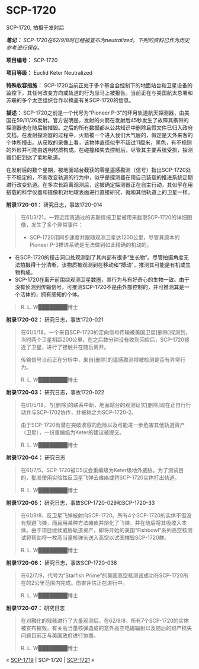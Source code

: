 # SCP-1720
                        




SCP-1720, 拍摄于发射后



***笔记：** SCP-1720在62/9/8时已经被宣布为neutralized。下列的资料已作为历史参考进行保存。* 

**项目编号：** SCP-1720

**项目等级：** Euclid Keter Neutralized

**特殊收容措施：** SCP-1720当前正处于多个基金会控制下的地面站台和卫星设备的监控下，其任何改变方向或轨道的行为应马上被报告。当前正在与美国航太总署和苏联的多个太空组织合作以掩盖有关SCP-1720的信息。

**描述：** SCP-1720之前是一个代号为“Pioneer P-3”的环月轨道航天探测器，由美国在59/11/26发射。官方说明是，发射的火箭在发射后45秒发生了故障其携带的探测器也在随后被摧毁。之后的所有数据都从公共知识中删除且假文件已归入政府文档。在发射探测器的过程中，火箭被一个进入我们大气层的，假定是天外来客的个体所撞击。从获取的录像上看，该物体直径似乎不超过11厘米，黑色，有不规则的外形并可能由透明材质构成。在碰撞和失去控制后，尽管其主要系统受损，探测器仍旧到达了低地轨道。

在发射后的数个星期，被地面站台截获的零星遥感勘测（信号）指出SCP-1720处于不稳定的，不断改变轨道的行为中，似乎是探测器在用自己装载的推进系统定期进行改变轨道。在多次长距离观测后，这被确定探测器正在自主行动，其似乎在用搭载的科学仪器和摄像机对地球表面进行直接研究，就和其他轨道上的卫星一样。

**附录1720-01：** 研究日志，事故1720-014


> 在61/3/21，一颗近距离通过的苏联情报卫星被用来截取SCP-1720的详细图像，发生了多个异常事件：
> 
> - SCP-1720用同步速度并跟随观测卫星达1200公里，尽管其原本的Pioneer P-3推进系统是无法做到如此精确的机动的。
- 在SCP-1720的撞击洞口处观测到了其内部有很多“生长物”。尽管拍摄角度无法拍摄得十分清晰，该物质被观测到在移动和“搏动”，推测其可能是有机或生物构成。
- SCP-1720在离开前围绕观测卫星数圈，其行为与有好奇心的生物一致。由于没有侦测到传输信号，可推测SCP-1720不是由外部控制的，并可推测其是一个活体的，拥有感知的个体。
> 
> R. L. W████████博士
> 

**附录1720-02：** 研究日志，事故1720-021


> 在61/5/18，一个来自SCP-1720的定向信号传输被美国卫星[删除]探测到，当时两个卫星相距200公里。在之后数分钟没有收到回应后，SCP-1720接近了卫星，进行了接触并在随后离开。
> 
> 传输信号当前正在分析中，来自[删除]的遥感勘测将被检测是否有异常行为。
> 
> R. L. W████████博士
> 

**附录1720-03：** 研究日志，事故1720-022


> 在61/5/18，与[删除]的联系中断，地面站台的观测证实[删除]现在正自行行动并与SCP-1702协作，并被称之为SCP-1720-2。
> 
> 由于SCP-1720有潜在突破收容的危险以及可能进一步危害其他轨道资产（卫星），一份重编级为Keter的建议被提交。
> 
> R. L. W████████博士
> 

**附录1720-04：** 研究日志


> 在61/7/5，SCP-1720被O5议会重编级为Keter级地外威胁。为了测试目的，批准使用实验性反卫星飞弹去瘫痪或将SCP-1720实体打出轨道。
> 
> R. L. W████████博士
> 

**附录1720-05：** 研究日志，事故SCP-1720-029和SCP-1720-33


> 在61/9/8，反卫星飞弹被射向SCP-1720。所有4个SCP-1720的实体不但没有规避飞弹，而且用某种方法瘫痪并熔化了飞弹，并在随后将其吸收入本体。由于项目继续威胁轨道资产，即将开始的美国“Fishbowl”系列高空核测试将帮助将一枚高当量核弹头送入高空以试图摧毁SCP-1720群。
> 
> R. L. W████████博士
> 

**附录1720-06：** 研究日志，事故SCP-1720-038


> 在62/7/9，代号为“Starfish Prime”的美国高空核测试成功在SCP-1720所在的2公里范围内完成。伤害评估正在进行中。
> 
> R. L. W████████博士
> 

**附录1720-07：** 研究日志


> 在对融化的残骸进行了大量观测后，在62/9/8，所有7个SCP-1720的实体被宣布摧毁。有关高当量核弹造成的意外高空电磁辐射以及随后的财产损失问题目前正与美国政府进行协商。
> 
> R. L. W████████博士
> 


« [SCP-1719](/scp-1719) | SCP-1720 | [SCP-1721](/scp-1721) »




                    